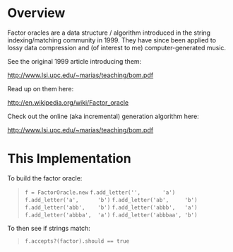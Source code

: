 Overview
=====================

Factor oracles are a data structure / algorithm introduced in the string 
indexing/matching community in 1999.  They have since been applied to lossy data 
compression and (of interest to me) computer-generated music.

See the original 1999 article introducing them:

<http://www.lsi.upc.edu/~marias/teaching/bom.pdf>

Read up on them here:

<http://en.wikipedia.org/wiki/Factor_oracle>

Check out the online (aka incremental) generation algorithm here:

<http://www.lsi.upc.edu/~marias/teaching/bom.pdf>

This Implementation
=====================

To build the factor oracle:

> `f = FactorOracle.new`
> `f.add_letter('',       'a')`
> `f.add_letter('a',      'b')`
> `f.add_letter('ab',     'b')`
> `f.add_letter('abb',    'b')`
> `f.add_letter('abbb',   'a')`
> `f.add_letter('abbba',  'a')`
> `f.add_letter('abbbaa', 'b')`

To then see if strings match:

> `f.accepts?(factor).should == true`
